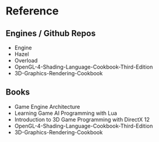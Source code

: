 # Reference

## Engines / Github Repos
* Engine
* Hazel
* Overload
* OpenGL-4-Shading-Language-Cookbook-Third-Edition
* 3D-Graphics-Rendering-Cookbook

## Books

* Game Engine Architecture
* Learning Game AI Programming with Lua
* Introduction to 3D Game Programming with DirectX 12
* OpenGL-4-Shading-Language-Cookbook-Third-Edition
* 3D-Graphics-Rendering-Cookbook
